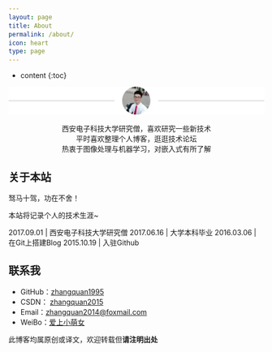 ```yaml
---
layout: page
title: About
permalink: /about/
icon: heart
type: page
---
```


* content
{:toc}

![logo](/images/logo.png)

<center>西安电子科技大学研究僧，喜欢研究一些新技术</center>

<center>平时喜欢整理个人博客，逛逛技术论坛</center>

<center>热衷于图像处理与机器学习，对嵌入式有所了解</center>

## 关于本站 

驽马十驾，功在不舍！

本站将记录个人的技术生涯~



2017.09.01 | 西安电子科技大学研究僧
2017.06.16 | 大学本科毕业 
2016.03.06 | 在Git上搭建Blog
2015.10.19 | 入驻Github 


## 联系我


* GitHub：[zhangquan1995](https://github.com/zhangquan1995)
* CSDN： [zhangquan2015](https://blog.csdn.net/zhangquan2015)
* Email：[zhangquan2014@foxmail.com](mailto:zhangquan2014@foxmail.com)
* WeiBo：[爱上小萌女](http://weibo.com/zhangquan1995)

此博客均属原创或译文，欢迎转载但**请注明出处**



